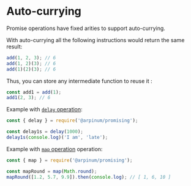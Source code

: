 # Auto-currying

Promise operations have fixed arities to support auto-currying.

With auto-currying all the following instructions would return the same result:

```javascript
add(1, 2, 3); // 6
add(1, 2)(3); // 6
add(1)(2)(3); // 6
```

Thus, you can store any intermediate function to reuse it :

```javascript
const add1 = add(1);
add1(2, 3); // 6
```

Example with [`delay` operation](api.md#delaymilliseconds-func):

```javascript
const { delay } = require('@arpinum/promising');

const delay1s = delay(1000);
delay1s(console.log)('I am', 'late');
```

Example with [`map` operation](api.md#mapfunc-values) operation:

```javascript
const { map } = require('@arpinum/promising');

const mapRound = map(Math.round);
mapRound([1.2, 5.7, 9.9]).then(console.log); // [ 1, 6, 10 ]
```
